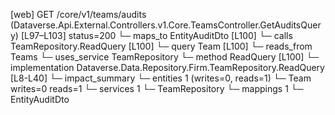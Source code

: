 [web] GET /core/v1/teams/audits  (Dataverse.Api.External.Controllers.v1.Core.TeamsController.GetAuditsQuery)  [L97–L103] status=200
  └─ maps_to EntityAuditDto [L100]
  └─ calls TeamRepository.ReadQuery [L100]
  └─ query Team [L100]
    └─ reads_from Teams
  └─ uses_service TeamRepository
    └─ method ReadQuery [L100]
      └─ implementation Dataverse.Data.Repository.Firm.TeamRepository.ReadQuery [L8-L40]
  └─ impact_summary
    └─ entities 1 (writes=0, reads=1)
      └─ Team writes=0 reads=1
    └─ services 1
      └─ TeamRepository
    └─ mappings 1
      └─ EntityAuditDto

